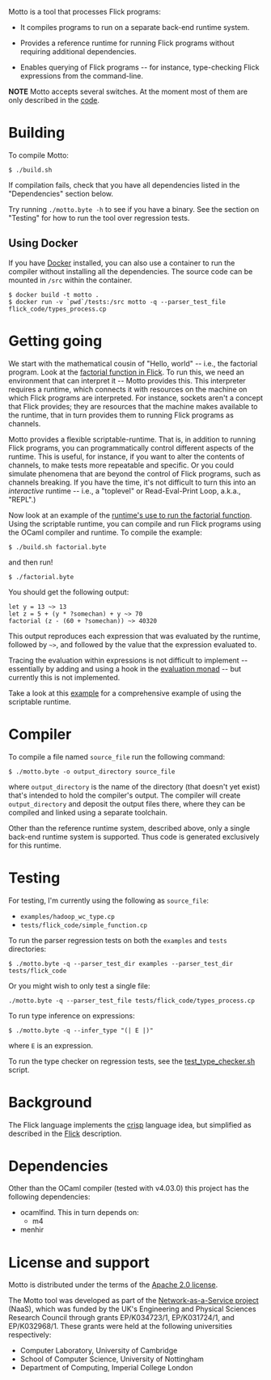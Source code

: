 Motto is a tool that processes Flick programs:

* It compiles programs to run on a separate back-end runtime system.

* Provides a reference runtime for running Flick programs without requiring
  additional dependencies.

* Enables querying of Flick programs -- for instance, type-checking Flick
  expressions from the command-line.

**NOTE** Motto accepts several switches. At the moment most of them are
only described in the [code](https://github.com/NaaS/motto/blob/master/motto.ml).


# Building

To compile Motto:
```
$ ./build.sh
```

If compilation fails, check that you have all dependencies listed in the
"Dependencies" section below.

Try running `./motto.byte -h` to see if you have a binary. See the section on
"Testing" for how to run the tool over regression tests.

## Using Docker

If you have [Docker](http://docker.com) installed, you can also use a container
to run the compiler without installing all the dependencies.  The source code
can be mounted in `/src` within the container.

```
$ docker build -t motto .
$ docker run -v `pwd`/tests:/src motto -q --parser_test_file flick_code/types_process.cp
```

# Getting going
We start with the mathematical cousin of "Hello, world" -- i.e., the factorial
program. Look at the [factorial function in Flick](https://github.com/NaaS/motto/blob/master/tests/flick_code/factorial.ml).
To run this, we need an environment that can interpret it -- Motto provides
this. This interpreter requires a runtime, which connects it with resources on
the machine on which Flick programs are interpreted. For instance, sockets
aren't a concept that Flick provides; they are resources that the machine makes
available to the runtime, that in turn provides them to running Flick programs
as channels.

Motto provides a flexible scriptable-runtime. That is, in addition to running
Flick programs, you can programmatically control different aspects of the
runtime. This is useful, for instance, if you want to alter the contents of
channels, to make tests more repeatable and specific. Or you could simulate
phenomena that are beyond the control of Flick programs, such as channels
breaking. If you have the time, it's not difficult to turn this into an
_interactive_ runtime -- i.e., a "toplevel" or Read-Eval-Print Loop, a.k.a.,
"REPL".)

Now look at an example of the [runtime's use to run the factorial function](https://github.com/NaaS/motto/blob/master/tests/runtime/factorial.ml).
Using the scriptable runtime, you can compile and run Flick programs using the
OCaml compiler and runtime.  To compile the example:
```
$ ./build.sh factorial.byte
```
and then run!
```
$ ./factorial.byte
```

You should get the following output:
```
let y = 13 ~> 13
let z = 5 + (y * ?somechan) + y ~> 70
factorial (z - (60 + ?somechan)) ~> 40320
```
This output reproduces each expression that was evaluated by the runtime,
followed by `~>`, and followed by the value that the expression evaluated to.

Tracing the evaluation within expressions is not difficult to implement --
essentially by adding and using a hook in the [evaluation monad](https://github.com/NaaS/motto/blob/master/runtime/eval_monad.ml) -- but currently
this is not implemented.

Take a look at this [example](https://github.com/NaaS/motto/blob/master/tests/runtime/runtime_general_test.ml)
for a comprehensive example of using the scriptable runtime.


# Compiler

To compile a file named `source_file` run the following command:
```
$ ./motto.byte -o output_directory source_file
```
where `output_directory` is the name of the directory (that doesn't yet
exist) that's intended to hold the compiler's output.
The compiler will create `output_directory` and deposit the output files there,
where they can be compiled and linked using a separate toolchain.

Other than the reference runtime system, described above, only a single back-end
runtime system is supported. Thus code is generated exclusively for this
runtime.


# Testing

For testing, I'm currently using the following as `source_file`:
* `examples/hadoop_wc_type.cp`
* `tests/flick_code/simple_function.cp`

To run the parser regression tests on both the `examples` and `tests` directories:
```
$ ./motto.byte -q --parser_test_dir examples --parser_test_dir tests/flick_code
```
Or you might wish to only test a single file:
```
./motto.byte -q --parser_test_file tests/flick_code/types_process.cp
```

To run type inference on expressions:
```
$ ./motto.byte -q --infer_type "(| E |)"
```
where `E` is an expression.

To run the type checker on regression tests, see the
[test_type_checker.sh](https://github.com/NaaS/motto/blob/master/scripts/test_type_checker.sh) script.


# Background

The Flick language implements the [crisp](https://github.com/NaaS/admin/wiki/crisp) language idea,
but simplified as described in the
[Flick](https://github.com/NaaS/system/tree/master/crisp/flick) description.


# Dependencies

Other than the OCaml compiler (tested with v4.03.0) this project has the following dependencies:
* ocamlfind. This in turn depends on:
  * m4
* menhir

# License and support

Motto is distributed under the terms of the [Apache 2.0 license](https://github.com/NaaS/motto/blob/master/LICENSE).

The Motto tool was developed as part of the [Network-as-a-Service
project](http://www.naas-project.org/) (NaaS), which was funded by
the UK's Engineering and Physical Sciences Research Council
through grants EP/K034723/1, EP/K031724/1, and EP/K032968/1.
These grants were held at the following universities respectively:
* Computer Laboratory, University of Cambridge
* School of Computer Science, University of Nottingham
* Department of Computing, Imperial College London

